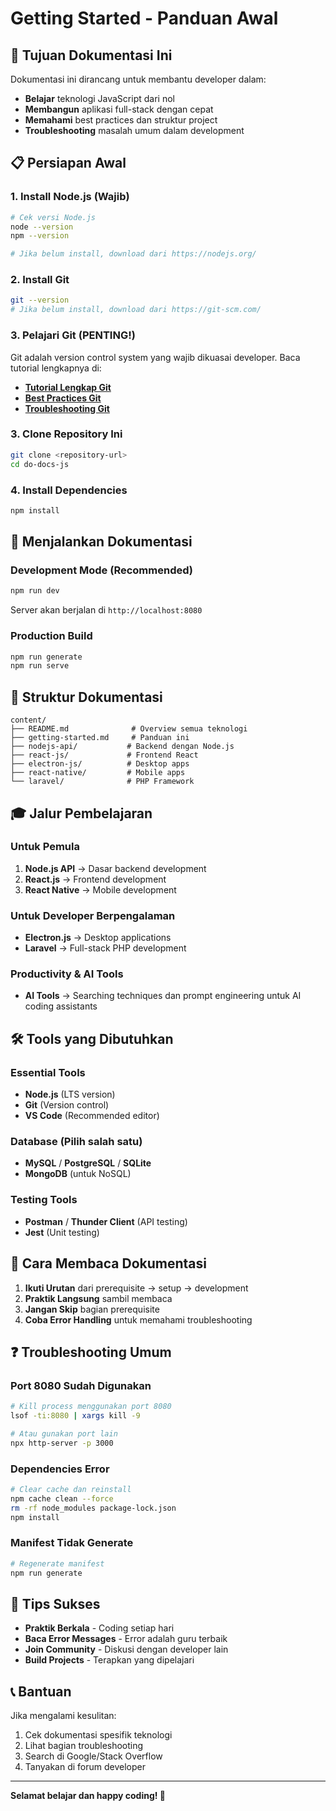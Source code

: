 # Getting Started - Panduan Awal

## 🎯 Tujuan Dokumentasi Ini

Dokumentasi ini dirancang untuk membantu developer dalam:

- **Belajar** teknologi JavaScript dari nol
- **Membangun** aplikasi full-stack dengan cepat
- **Memahami** best practices dan struktur project
- **Troubleshooting** masalah umum dalam development

## 📋 Persiapan Awal

### 1. Install Node.js (Wajib)
```bash
# Cek versi Node.js
node --version
npm --version

# Jika belum install, download dari https://nodejs.org/
```

### 2. Install Git
```bash
git --version
# Jika belum install, download dari https://git-scm.com/
```

### 3. Pelajari Git (PENTING!)
Git adalah version control system yang wajib dikuasai developer. Baca tutorial lengkapnya di:
- **[Tutorial Lengkap Git](./git/git-tutorial.md)**
- **[Best Practices Git](./git/best-practices.md)**
- **[Troubleshooting Git](./git/troubleshooting.md)**

### 3. Clone Repository Ini
```bash
git clone <repository-url>
cd do-docs-js
```

### 4. Install Dependencies
```bash
npm install
```

## 🚀 Menjalankan Dokumentasi

### Development Mode (Recommended)
```bash
npm run dev
```
Server akan berjalan di `http://localhost:8080`

### Production Build
```bash
npm run generate
npm run serve
```

## 📁 Struktur Dokumentasi

```
content/
├── README.md              # Overview semua teknologi
├── getting-started.md     # Panduan ini
├── nodejs-api/           # Backend dengan Node.js
├── react-js/             # Frontend React
├── electron-js/          # Desktop apps
├── react-native/         # Mobile apps
└── laravel/              # PHP Framework
```

## 🎓 Jalur Pembelajaran

### Untuk Pemula
1. **Node.js API** → Dasar backend development
2. **React.js** → Frontend development
3. **React Native** → Mobile development

### Untuk Developer Berpengalaman
- **Electron.js** → Desktop applications
- **Laravel** → Full-stack PHP development

### Productivity & AI Tools
- **AI Tools** → Searching techniques dan prompt engineering untuk AI coding assistants

## 🛠️ Tools yang Dibutuhkan

### Essential Tools
- **Node.js** (LTS version)
- **Git** (Version control)
- **VS Code** (Recommended editor)

### Database (Pilih salah satu)
- **MySQL** / **PostgreSQL** / **SQLite**
- **MongoDB** (untuk NoSQL)

### Testing Tools
- **Postman** / **Thunder Client** (API testing)
- **Jest** (Unit testing)

## 📖 Cara Membaca Dokumentasi

1. **Ikuti Urutan** dari prerequisite → setup → development
2. **Praktik Langsung** sambil membaca
3. **Jangan Skip** bagian prerequisite
4. **Coba Error Handling** untuk memahami troubleshooting

## ❓ Troubleshooting Umum

### Port 8080 Sudah Digunakan
```bash
# Kill process menggunakan port 8080
lsof -ti:8080 | xargs kill -9

# Atau gunakan port lain
npx http-server -p 3000
```

### Dependencies Error
```bash
# Clear cache dan reinstall
npm cache clean --force
rm -rf node_modules package-lock.json
npm install
```

### Manifest Tidak Generate
```bash
# Regenerate manifest
npm run generate
```

## 🎯 Tips Sukses

- **Praktik Berkala** - Coding setiap hari
- **Baca Error Messages** - Error adalah guru terbaik
- **Join Community** - Diskusi dengan developer lain
- **Build Projects** - Terapkan yang dipelajari

## 📞 Bantuan

Jika mengalami kesulitan:
1. Cek dokumentasi spesifik teknologi
2. Lihat bagian troubleshooting
3. Search di Google/Stack Overflow
4. Tanyakan di forum developer

---

**Selamat belajar dan happy coding! 🚀**
